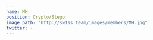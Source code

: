 ```yaml
---
name: MH
position: Crypto/Stego
image_path: "http://sw1ss.team/images/members/MH.jpg"
twitter: -
---
```

